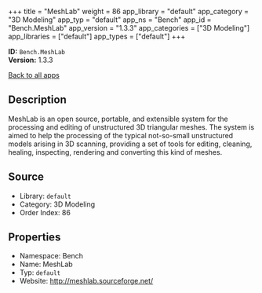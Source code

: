 ﻿+++
title = "MeshLab"
weight = 86
app_library = "default"
app_category = "3D Modeling"
app_typ = "default"
app_ns = "Bench"
app_id = "Bench.MeshLab"
app_version = "1.3.3"
app_categories = ["3D Modeling"]
app_libraries = ["default"]
app_types = ["default"]
+++

**ID:** `Bench.MeshLab`  
**Version:** 1.3.3  
<!--more-->

[Back to all apps](/apps/)

## Description
MeshLab is an open source, portable, and extensible system for the processing
and editing of unstructured 3D triangular meshes.
The system is aimed to help the processing of the typical not-so-small
unstructured models arising in 3D scanning, providing a set of tools for editing,
cleaning, healing, inspecting, rendering and converting this kind of meshes.

## Source

* Library: `default`
* Category: 3D Modeling
* Order Index: 86

## Properties

* Namespace: Bench
* Name: MeshLab
* Typ: `default`
* Website: <http://meshlab.sourceforge.net/>

